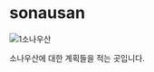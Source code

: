 # sonausan

![1소나우산](https://user-images.githubusercontent.com/72176091/181903098-b753bec8-94fc-4ae2-9e21-00ed2383be4a.png)

소나우산에 대한 계획들을 적는 곳입니다.
